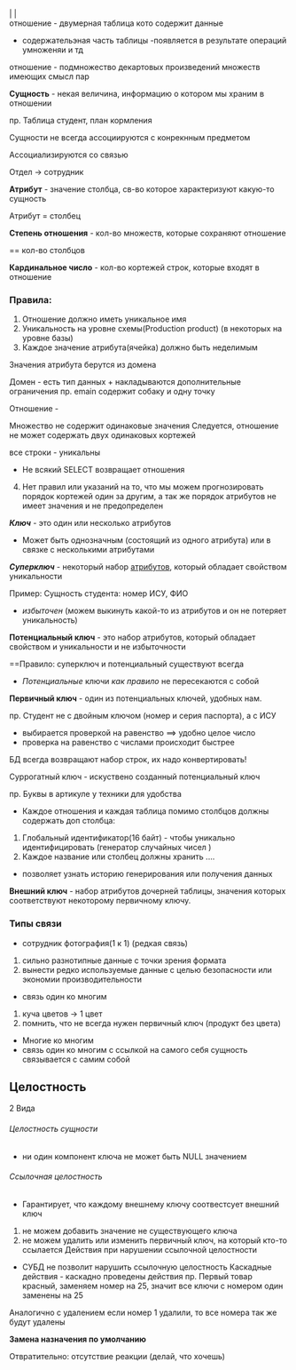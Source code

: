 | |  
отношение - двумерная таблица кото содержит данные
 - содержательэная часть таблицы
 -появляется в результате операций умноженяи и тд

отношение - подмножество декартовых произведений множеств 
имеющих смысл пар

**Сущность** - некая величина, информацию о котором мы храним в отношении

пр. Таблица студент, план кормления

Сущности не всегда ассоциируются с конрекнным предметом 

Ассоциализируются со связью

Отдел -> сотрудник

**Атрибут** - значение столбца, св-во которое характеризуют какую-то сущность

Атрибут = столбец

**Степень отношения** - кол-во множеств, которые сохраняют отношение

== кол-во столбцов

**Кардинальное число** - кол-во кортежей строк, которые входят в отношение

### Правила:
1. Отношение должно иметь уникальное имя
2. Уникальность на уровне схемы(Production product) (в некоторых на уровне базы)
3. Каждое значение атрибута(ячейка) должно быть неделимым 

Значения атрибута берутся из домена

Домен - есть тип данных + накладываются дополнительные ограничения 
пр. emain содержит собаку и одну точку

Отношение - 

Множество не содержит одинаковые значения
Следуется, отношение не может содержать двух одинаковых кортежей

все строки - уникальны

- Не всякий SELECT возвращает отношения
4. Нет правил или указаний на то, что мы можем прогнозировать порядок кортежей один за другим, а так же порядок атрибутов не имеет значения и не предопределен 


***Ключ*** - это один или несколько атрибутов
- Может быть однозначным (состоящий из одного атрибута) или в связке с несколькими атрибутами

***Суперключ*** - некоторый набор [атрибутов](), который обладает свойством уникальности 

Пример:
Сущность студента: номер ИСУ, ФИО
- *избыточен* (можем выкинуть какой-то из атрибутов и он не потеряет уникальность)

**Потенциальный ключ** - это набор атрибутов, который обладает свойством и уникальности и не избыточности

==Правило: суперключ и потенциальный существуют всегда 

- *Потенциальные* ключи *как правило* не пересекаются с собой

**Первичный ключ** - один из потенциальных ключей, удобных нам.

пр. Студент не с двойным ключом (номер и серия паспорта), а с ИСУ

-  выбирается проверкой на равенство
==> удобно целое число
- проверка на равенство с числами происходит быстрее

БД всегда возвращают набор строк, их надо конвертировать!

Суррогатный ключ - искуствено созданный потенциальный ключ


пр. Буквы в артикуле у техники для удобства

- Каждое отношения и каждая таблица помимо столбцов должны содержать доп столбца:
1. Глобальный идентификатор(16 байт) - чтобы уникально идентифицировать (генератор случайных чисел )
2. Каждое название или столбец должны хранить ....

- позволяет узнать историю генерирования или получения данных


**Внешний ключ** - набор атрибутов дочерней таблицы, значения которых соответствуют некоторому первичному ключу.

### Типы связи
- сотрудник фотография(1 к 1) (редкая связь)
1. сильно разнотипные данные с точки зрения формата
 2. вынести редко используемые данные с целью безопасности или экономии производительности
 - связь один ко многим
1. куча цветов -> 1 цвет
2. помнить, что не всегда нужен первичный ключ (продукт без цвета)
- Многие ко многим
- связь один ко многим с ссылкой на самого себя
сущность связывается с самим собой

## Целостность
2 Вида
###### Целостность сущности
- ни один компонент ключа не может быть NULL значением
###### Ссылочная целостность
- Гарантирует, что каждому внешнему ключу соотвестсует внешний ключ
1. не можем добавить значение не существующего ключа
2. не можем удалить или изменить первичный ключ, на который кто-то ссылается
Действия при нарушении ссылочной целостности 
- СУБД не позволит нарушить ссылочную целостность 
Каскадные действия - каскадно проведены действия
пр. Первый товар красный, заменяем номер на 25, значит все ключи с номером один заменены на 25

Аналогично с удалением
если номер 1 удалили, то все номера так же будут удалены

**Замена назначения по умолчанию**

Отвратительно: отсутствие реакции (делай, что хочешь)

















